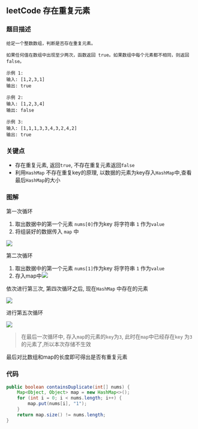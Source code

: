 ## leetCode 存在重复元素

### 题目描述

```
给定一个整数数组，判断是否存在重复元素。

如果任何值在数组中出现至少两次，函数返回 true。如果数组中每个元素都不相同，则返回 false。

示例 1:
输入: [1,2,3,1]
输出: true

示例 2:
输入: [1,2,3,4]
输出: false

示例 3:
输入: [1,1,1,3,3,4,3,2,4,2]
输出: true

```



### 关键点

- 存在重复元素, 返回`true`, 不存在重复元素返回`false`
- 利用`HashMap` 不存在重复key的原理, 以数据的元素为key存入`HashMap`中,查看最后`HashMap`的大小

### 图解

第一次循环

1. 取出数据中的第一个元素 `nums[0]`作为key 将字符串 `1` 作为`value`
2. 将组装好的数据传入 `map` 中 

![](https://ws1.sinaimg.cn/large/0066iHyhgy1fze99abek0j30xb0juwf0.jpg)





第二次循环

1. 取出数据中的第一个元素 `nums[1]`作为key 将字符串 `1` 作为`value`
2. 存入map中![](https://ws1.sinaimg.cn/large/0066iHyhgy1fze9dn0jyjj30wu0jmjrx.jpg)



依次进行第三次, 第四次循环之后, 现在`HashMap` 中存在的元素

![](https://ws1.sinaimg.cn/large/0066iHyhgy1fze9kz6w84j30xz0jt74u.jpg)

进行第五次循环

![](https://ws1.sinaimg.cn/large/0066iHyhgy1fze9m5qpzej30xj0jm3z2.jpg)

> 在最后一次循环中, 存入`map`的元素的`key`为`3`, 此时在`map`中已经存在`key` 为`3`的元素了,所以本次存储不生效



最后对比数组和map的长度即可得出是否有重复元素

### 代码

```java
public boolean containsDuplicate(int[] nums) {
    Map<Object, Object> map = new HashMap<>();
    for (int i = 0; i < nums.length; i++) {
        map.put(nums[i], "1");
    }
    return map.size() != nums.length;
}
```



### 